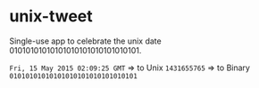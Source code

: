 # unix-tweet
Single-use app to celebrate the unix date 01010101010101010101010101010101.

`Fri, 15 May 2015 02:09:25 GMT` => to Unix `1431655765` => to Binary `01010101010101010101010101010101`